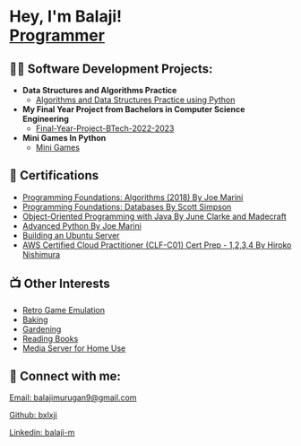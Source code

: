<h1>Hey, I'm Balaji! <br/><a href="https://github.com/bxlxji">Programmer</a></h1>

<h2>👨‍💻 Software Development Projects:</h2>

- <b>Data Structures and Algorithms Practice </b>
  - [Algorithms and Data Structures Practice using Python](https://github.com/bxlxji/Algorithms-and-Data-Structures-Practice---Balaji-s-Personal-Practice)
- <b>My Final Year Project from Bachelors in Computer Science Engineering</b>
  - [Final-Year-Project-BTech-2022-2023](https://github.com/bxlxji/Final-Year-Project-BTech-2022-2023)
- <b>Mini Games In Python</b>
  - [Mini Games](https://github.com/bxlxji/Projects-in-Python)
<!--
- <b>heading</b>
  - [link display](https://github.com/actuallink)
-->

<h2>🧭 Certifications</h2>

- [Programming Foundations: Algorithms (2018) By Joe Marini](https://www.linkedin.com/learning/programming-foundations-algorithms-2018/algorithms-power-the-world?u=92695330)
- [Programming Foundations: Databases By Scott Simpson](https://www.linkedin.com/learning/programming-foundations-databases-2/why-use-a-database?u=92695330)
- [Object-Oriented Programming with Java By June Clarke and Madecraft](https://www.linkedin.com/learning/object-oriented-programming-with-java/it-s-time-up-your-game-in-java?u=92695330)
- [Advanced Python By Joe Marini](https://www.linkedin.com/learning/advanced-python/welcome?u=92695330)
- [Building an Ubuntu Server](https://www.linkedin.com/learning/building-an-ubuntu-server/building-an-ubuntu-server?u=92695330)
- [AWS Certified Cloud Practitioner (CLF-C01) Cert Prep - 1,2,3,4 By Hiroko Nishimura](https://www.linkedin.com/learning/aws-certified-cloud-practitioner-clf-c01-cert-prep-1-cloud-concepts/how-did-we-get-in-the-cloud?u=92695330)

<h2>📺 Other Interests</h2>

- [Retro Game Emulation](https://docs.libretro.com/start/understanding/)
- [Baking](https://www.youtube.com/watch?v=uHy3oM7NnoU)
- [Gardening](https://youtu.be/-CxP0Thljr4?si=rUII6fTxfcI33fCE)
- [Reading Books](https://www.youtube.com/watch?v=uHy3oM7NnoU)
- [Media Server for Home Use](https://jellyfin.org/docs/)


<h2> 🤳 Connect with me:</h2>
<link rel="stylesheet" href="https://cdnjs.cloudflare.com/ajax/libs/font-awesome/5.15.4/css/all.min.css">

<p>
    <i class="fa fa-envelope" aria-hidden="true"></i>
    <a href="mailto:balajimurugan9@gmail.com">Email: balajimurugan9@gmail.com</a>
</p>
<p>
    <i class="fab fa-github" aria-hidden="true"></i>
    <a href="https://github.com/bxlxji">Github: bxlxji </a>
</p>
<p>
    <i class="fab fa-linkedin" aria-hidden="true"></i>
    <a href="https://www.linkedin.com/in/balaji-m-975694207/">Linkedin: balaji-m</a>
</p>



<!--
### Hey I'm Balaji!

Welcome welcome!

##Certifications

##Github Projects

##Coding Languages

##Other Interests

**bxlxji/bxlxji** is a ✨ _special_ ✨ repository because its `README.md` (this file) appears on your GitHub profile.

Here are some ideas to get you started:

- 🔭 I’m currently working on ...
- 🌱 I’m currently learning ...
- 👯 I’m looking to collaborate on ...
- 🤔 I’m looking for help with ...
- 💬 Ask me about ...
- 📫 How to reach me: ...
- 😄 Pronouns: ...
- ⚡ Fun fact: ...
-->
